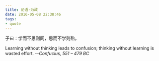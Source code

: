 ```yaml
---
title: 论语·为政
date: 2016-05-08 22:38:46
tags:
- quote
---
```


子曰：学而不思则罔，思而不学则殆。

Learning without thinking leads to confusion; thinking without learning is wasted effort.
--_Confucius, 551 – 479 BC_

<!-- more -->
